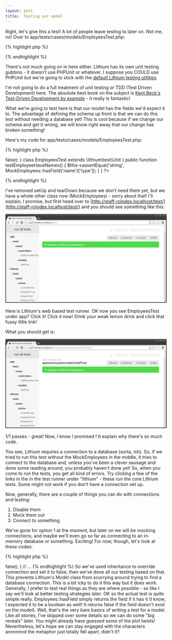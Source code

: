 ```yaml
---
layout: post
title:  Testing our model
---
```


Right, let's give this a test! A lot of people leave testing to later on. Not me, no! Over to app/tests/cases/models/EmployeesTest.php:

{% highlight php %}
<?php
namespace app\tests\cases\models;

use app\models\Employees;

class EmployeesTest extends \lithium\test\Unit {

	public function setUp() {}

	public function tearDown() {}


}
?>
{% endhighlight %}

There's not much going on in here either. Lithium has its own unit testing gubbins - it doesn't use PHPUnit or whatever. I suppose you COULD use PHPUnit but we're going to stick with the [default Lithium testing utilities](http://li3.me/docs/manual/quality-code/testing.wiki).

I'm not going to do a full treatment of unit testing or TDD (Test Driven Development) here. The absolute best book on the subject is [Kent Beck's Test-Driven Development by example](http://books.google.com/books/about/Test_Driven_Development.html?id=gFgnde_vwMAC&redir_esc=y) - it really is fantastic!

What we're going to test here is that our model has the fields we'd expect it to. The advantage of defining the schema up front is that we can do this test without needing a database yet! This is cool because if we change our schema and get it wrong, we will know right away that our change has broken something!

Here's my code for app/tests/cases/models/EmployeesTest.php:

{% highlight php %}
<?php
namespace app\tests\cases\models;

use app\models\Employees;

class MockEmployees extends Employees {
    protected $_meta = array('connection' => false);
}

class EmployeesTest extends \lithium\test\Unit {
    public function testEmployeeHaveNames() {
        $this->assertEqual('string', MockEmployees::hasField('name')['type']);
    }
}
?>
{% endhighlight %}

I've removed setUp and tearDown because we don't need them yet, but we have a whole other class now (MockEmployees) - sorry about that! I'll explain, I promise, but first head over to [http://staff-rolodex.localhost/test/](http://staff-rolodex.localhost/test/) and you should see something like this:

![Homepage of the test runner](images/test-home.png)

Here is Lithium's web based test runner. OK now you see EmployeesTest under app? Click it! Click it now! Drink your weak lemon drink and click that fussy little link!

What you should get is:

![Result of the test runner](images/test-Employee-1.png)

1/1 passes - great! Now, I know I promised I'd explain why there's so much code.

You see, Lithium requires a connection to a database (sorta, ish). So, if we tried to run this test without the MockEmployees in the middle, it tries to connect to the database and, unless you've been a clever sausage and done some reading around, you probably haven't done yet! So, when you come to run the tests, you get all kind of errors. Try clicking a few of the links in the in the test runner under "lithium" - these run the core Lithium tests. Some might not work if you don't have a connection set up.

Now, generally, there are a couple of things you can do with connections and testing:

1. Disable them
2. Mock them out
3. Connect to something

We've gone for option 1 at the moment, but later on we will be mocking connections, and maybe we'll even go so far as connecting to an in-memory database or something. Exciting! For now, though, let's look at these codes:

{% highlight php %}
<?php

// ...
class MockEmployees extends Employees {
    protected $_meta = array('connection' => false);
}
// ...

{% endhighlight %}

So we've used inheritance to override connection and set it to false, then we've done all our testing based on that. This prevents Lithium's Model class from scurrying around trying to find a database connection. This is a bit icky to do it this way but it does work. Generally, I prefer to test real things as they are where possible - so like I say we'll look at better testing strategies later.

OK so the actual test is quite simple really. Employees::hasField simply returns the field if it has it (I know, I expected it to be a boolean as well! It returns false if the field doesn't exist on the model).

Well, that's the very bare basics of writing a test for a model. Like all stories, I've skipped over some details so we can do some "big reveals" later. You might already have guessed some of the plot twists! Nevertheless, let's hope we can stay engaged with the characters annnnnnd the metaphor just totally fell apart, didn't it?